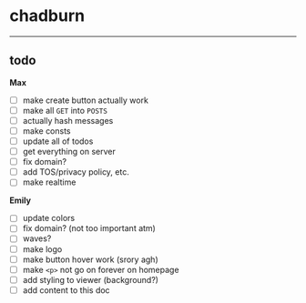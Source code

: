 # chadburn




---

## todo

**Max**
- [ ] make create button actually work
- [ ] make all `GET` into `POSTS`
- [ ] actually hash messages
- [ ] make consts
- [ ] update all of todos
- [ ] get everything on server
- [ ] fix domain?
- [ ] add TOS/privacy policy, etc.
- [ ] make realtime

**Emily**
- [ ] update colors
- [ ] fix domain? (not too important atm)
- [ ] waves?
- [ ] make logo
- [ ] make button hover work (srory agh)
- [ ] make `<p>`  not go on forever on homepage
- [ ] add styling to viewer (background?)
- [ ] add content to this doc
